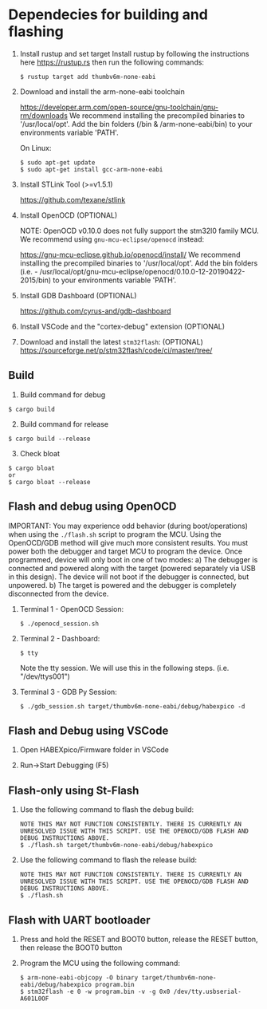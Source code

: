 # Dependecies for building and flashing
1. Install rustup and set target
    Install rustup by following the instructions here https://rustup.rs then run the following commands:
    ```
    $ rustup target add thumbv6m-none-eabi
    ```

2. Download and install the arm-none-eabi toolchain

	https://developer.arm.com/open-source/gnu-toolchain/gnu-rm/downloads
	We recommend installing the precompiled binaries to '/usr/local/opt'. 
	Add the bin folders (/bin & /arm-none-eabi/bin) to your environments variable 'PATH'.

    On Linux:
    ```
    $ sudo apt-get update
    $ sudo apt-get install gcc-arm-none-eabi
    ```

3. Install STLink Tool (>=v1.5.1)

	https://github.com/texane/stlink

4. Install OpenOCD (OPTIONAL)

    NOTE: OpenOCD v0.10.0 does not fully support the stm32l0 family MCU. We recommend using `gnu-mcu-eclipse/openocd` instead:

    https://gnu-mcu-eclipse.github.io/openocd/install/
    We recommend installing the precompiled binaries to '/usr/local/opt'. 
	Add the bin folders (i.e. - /usr/local/opt/gnu-mcu-eclipse/openocd/0.10.0-12-20190422-2015/bin) to your environments variable 'PATH'.

5. Install GDB Dashboard (OPTIONAL)

	https://github.com/cyrus-and/gdb-dashboard

6. Install VSCode and the "cortex-debug" extension (OPTIONAL)

7. Download and install the latest `stm32flash`: (OPTIONAL)
   https://sourceforge.net/p/stm32flash/code/ci/master/tree/

## Build

1. Build command for debug
```
$ cargo build
```

2. Build command for release
```
$ cargo build --release
```

3. Check bloat
```
$ cargo bloat
or
$ cargo bloat --release
```

## Flash and debug using OpenOCD

IMPORTANT: You may experience odd behavior (during boot/operations) when using the `./flash.sh` script to program the MCU. Using the OpenOCD/GDB method will give much more consistent results. You must power both the debugger and target MCU to program the device. Once programmed, device will only boot in one of two modes: 
a) The debugger is connected and powered along with the target (powered separately via USB in this design). The device will not boot if the debugger is connected, but unpowered.
b) The target is powered and the debugger is completely disconnected from the device.

1. Terminal 1 - OpenOCD Session:
    ``` 
    $ ./openocd_session.sh
    ```

2. Terminal 2 - Dashboard:
    ``` 
    $ tty
    ```
    Note the tty session. We will use this in the following steps. (i.e. "/dev/ttys001")

3. Terminal 3 - GDB Py Session:
    ``` 
    $ ./gdb_session.sh target/thumbv6m-none-eabi/debug/habexpico -d
    ```

## Flash and Debug using VSCode

1. Open HABEXpico/Firmware folder in VSCode

2. Run->Start Debugging (F5)

## Flash-only using St-Flash

1. Use the following command to flash the debug build:
    ```
    NOTE THIS MAY NOT FUNCTION CONSISTENTLY. THERE IS CURRENTLY AN UNRESOLVED ISSUE WITH THIS SCRIPT. USE THE OPENOCD/GDB FLASH AND DEBUG INSTRUCTIONS ABOVE.
    $ ./flash.sh target/thumbv6m-none-eabi/debug/habexpico
    ```

2. Use the following command to flash the release build:
    ```
    NOTE THIS MAY NOT FUNCTION CONSISTENTLY. THERE IS CURRENTLY AN UNRESOLVED ISSUE WITH THIS SCRIPT. USE THE OPENOCD/GDB FLASH AND DEBUG INSTRUCTIONS ABOVE.
    $ ./flash.sh
    ```

## Flash with UART bootloader

1. Press and hold the RESET and BOOT0 button, release the RESET button, then release the BOOT0 button

2. Program the MCU using the following command:
    ```
    $ arm-none-eabi-objcopy -O binary target/thumbv6m-none-eabi/debug/habexpico program.bin
    $ stm32flash -e 0 -w program.bin -v -g 0x0 /dev/tty.usbserial-A601L0OF
    ```